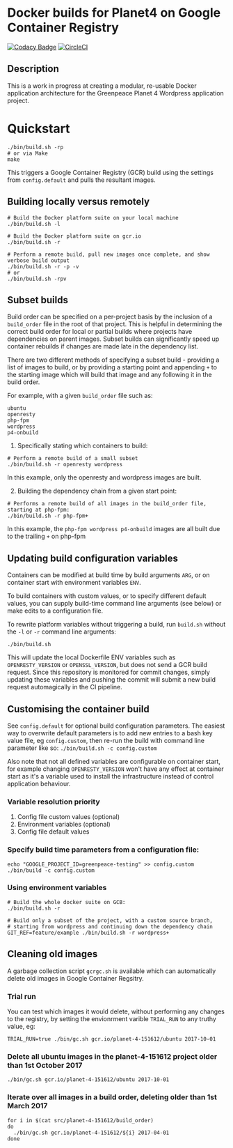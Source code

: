 # Docker builds for Planet4 on Google Container Registry

[![Codacy Badge](https://api.codacy.com/project/badge/Grade/8c54834e6f1a4f3e864b5f8614347c01?branch=master)](https://www.codacy.com/app/Greenpeace/planet4-docker?utm_source=github.com&utm_medium=referral&utm_content=greenpeace/planet4-docker&utm_campaign=badger) [![CircleCI](https://circleci.com/gh/greenpeace/planet4-docker/tree/master.svg?style=shield)](https://circleci.com/gh/greenpeace/planet4-docker/tree/master)

## Description

This is a work in progress at creating a modular, re-usable Docker application architecture for the Greenpeace Planet 4 Wordpress application project.

# Quickstart

```
./bin/build.sh -rp
# or via Make
make
```

This triggers a Google Container Registry (GCR) build using the settings from `config.default` and pulls the resultant images.

## Building locally versus remotely
```
# Build the Docker platform suite on your local machine
./bin/build.sh -l

# Build the Docker platform suite on gcr.io
./bin/build.sh -r
```

```
# Perform a remote build, pull new images once complete, and show verbose build output
./bin/build.sh -r -p -v
# or
./bin/build.sh -rpv
```

## Subset builds
Build order can be specified on a per-project basis by the inclusion of a `build_order` file in the root of that project.
This is helpful in determining the correct build order for local or partial builds where projects have dependencies on parent images.
Subset builds can significantly speed up container rebuilds if changes are made late in the dependency list.

There are two different methods of specifying a subset build - providing a list of images to build, or by providing a starting point and appending `+` to the starting image which will build that image and any following it in the build order.

For example, with a given `build_order` file such as:
```
ubuntu
openresty
php-fpm
wordpress
p4-onbuild
```

1. Specifically stating which containers to build:
```
# Perform a remote build of a small subset
./bin/build.sh -r openresty wordpress
```
In this example, only the openresty and wordpress images are built.

2. Building the dependency chain from a given start point:
```
# Performs a remote build of all images in the build_order file, starting at php-fpm:
./bin/build.sh -r php-fpm+
```
In this example, the `php-fpm wordpress p4-onbuild` images are all built due to the trailing `+` on php-fpm


## Updating build configuration variables

Containers can be modified at build time by build arguments `ARG`, or on container start with environment variables `ENV`.

To build containers with custom values, or to specify different default values, you can supply build-time command line arguments (see below) or make edits to a configuration file.

To rewrite platform variables without triggering a build, run `build.sh` without the `-l` or `-r` command line arguments:

```
./bin/build.sh
```

This will update the local Dockerfile ENV variables such as `OPENRESTY_VERSION` or `OPENSSL_VERSION`, but does not send a GCR build request. Since this repository is monitored for commit changes, simply updating these variables and pushing the commit will submit a new build request automagically in the CI pipeline.

## Customising the container build

See `config.default` for optional build configuration parameters. The easiest way to overwrite default parameters is to add new entries to a bash key value file, eg `config.custom`, then re-run the build with command line parameter like so: `./bin/build.sh -c config.custom`

Also note that not all defined variables are configurable on container start, for example changing `OPENRESTY_VERSION` won't have any effect at container start as it's a variable used to install the infrastructure instead of control application behaviour.

### Variable resolution priority
1.  Config file custom values (optional)
2.  Environment variables (optional)
3.  Config file default values

### Specify build time parameters from a configuration file:
```
echo "GOOGLE_PROJECT_ID=greenpeace-testing" >> config.custom
./bin/build -c config.custom

```
### Using environment variables
```
# Build the whole docker suite on GCB:
./bin/build.sh -r

# Build only a subset of the project, with a custom source branch,
# starting from wordpress and continuing down the dependency chain
GIT_REF=feature/example ./bin/build.sh -r wordpress+
```

## Cleaning old images

A garbage collection script `gcrgc.sh` is available which can automatically delete old images in Google Container Regsitry.

### Trial run
You can test which images it would delete, without performing any changes to the registry, by setting the envionrment varible `TRIAL_RUN` to any truthy value, eg:
```
TRIAL_RUN=true ./bin/gc.sh gcr.io/planet-4-151612/ubuntu 2017-10-01
```

### Delete all ubuntu images in the planet-4-151612 project older than 1st October 2017
```
./bin/gc.sh gcr.io/planet-4-151612/ubuntu 2017-10-01
```

### Iterate over all images in a build order, deleting older than 1st March 2017
```
for i in $(cat src/planet-4-151612/build_order)
do
  ./bin/gc.sh gcr.io/planet-4-151612/${i} 2017-04-01
done
```
